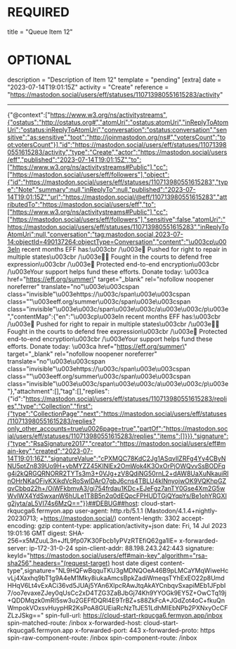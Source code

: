 
# REQUIRED
title = "Queue Item 12"
# OPTIONAL
description = "Description of Item 12"
template = "pending"
[extra]
date = "2023-07-14T19:01:15Z"
activity = "Create"
reference = "https://mastodon.social/users/eff/statuses/110713980551615283/activity"

---
{"@context":["https://www.w3.org/ns/activitystreams",{"ostatus":"http://ostatus.org#","atomUri":"ostatus:atomUri","inReplyToAtomUri":"ostatus:inReplyToAtomUri","conversation":"ostatus:conversation","sensitive":"as:sensitive","toot":"http://joinmastodon.org/ns#","votersCount":"toot:votersCount"}],"id":"https://mastodon.social/users/eff/statuses/110713980551615283/activity","type":"Create","actor":"https://mastodon.social/users/eff","published":"2023-07-14T19:01:15Z","to":["https://www.w3.org/ns/activitystreams#Public"],"cc":["https://mastodon.social/users/eff/followers"],"object":{"id":"https://mastodon.social/users/eff/statuses/110713980551615283","type":"Note","summary":null,"inReplyTo":null,"published":"2023-07-14T19:01:15Z","url":"https://mastodon.social/@eff/110713980551615283","attributedTo":"https://mastodon.social/users/eff","to":["https://www.w3.org/ns/activitystreams#Public"],"cc":["https://mastodon.social/users/eff/followers"],"sensitive":false,"atomUri":"https://mastodon.social/users/eff/statuses/110713980551615283","inReplyToAtomUri":null,"conversation":"tag:mastodon.social,2023-07-14:objectId=490137264:objectType=Conversation","content":"\u003cp\u003eIn recent months EFF has:\u003cbr /\u003e🔨 Pushed for right to repair in multiple states\u003cbr /\u003e👩‍⚖️ Fought in the courts to defend free expression\u003cbr /\u003e💬 Protected end-to-end encryption\u003cbr /\u003eYour support helps fund these efforts. Donate today: \u003ca href=\"https://eff.org/summer\" target=\"_blank\" rel=\"nofollow noopener noreferrer\" translate=\"no\"\u003e\u003cspan class=\"invisible\"\u003ehttps://\u003c/span\u003e\u003cspan class=\"\"\u003eeff.org/summer\u003c/span\u003e\u003cspan class=\"invisible\"\u003e\u003c/span\u003e\u003c/a\u003e\u003c/p\u003e","contentMap":{"en":"\u003cp\u003eIn recent months EFF has:\u003cbr /\u003e🔨 Pushed for right to repair in multiple states\u003cbr /\u003e👩‍⚖️ Fought in the courts to defend free expression\u003cbr /\u003e💬 Protected end-to-end encryption\u003cbr /\u003eYour support helps fund these efforts. Donate today: \u003ca href=\"https://eff.org/summer\" target=\"_blank\" rel=\"nofollow noopener noreferrer\" translate=\"no\"\u003e\u003cspan class=\"invisible\"\u003ehttps://\u003c/span\u003e\u003cspan class=\"\"\u003eeff.org/summer\u003c/span\u003e\u003cspan class=\"invisible\"\u003e\u003c/span\u003e\u003c/a\u003e\u003c/p\u003e"},"attachment":[],"tag":[],"replies":{"id":"https://mastodon.social/users/eff/statuses/110713980551615283/replies","type":"Collection","first":{"type":"CollectionPage","next":"https://mastodon.social/users/eff/statuses/110713980551615283/replies?only_other_accounts=true\u0026page=true","partOf":"https://mastodon.social/users/eff/statuses/110713980551615283/replies","items":[]}}},"signature":{"type":"RsaSignature2017","creator":"https://mastodon.social/users/eff#main-key","created":"2023-07-14T19:01:16Z","signatureValue":"cPXMQC78KdC2Jg1ASqvIlZRFg4Yy4CByNNU5ptZn839Uo9H+ybMYZZ45KINlEx2OmWok4K3OxOrPjOWQvvSsBODFqg4i2kQRGQRNORR2TYTs3m3+0VJg+zV8QdiNG50rnL2+dAW8UaXuNkauiRInOHrNKaOFiyKXikdVcRoSwlDArO7gbJ6cns4TBLU4klNnyojwOK9VQKhpGZqvCbbq22h+/OiWFkbmvA3/gi754frdau1KDc+EJeFgz7anTY0Gse4Xm2G5wWvlWX4YdSwxanW6hULe1T8B5n2q0dEQpcFPHUDTGjQYqpYs/Be1ohYRGXIg2jyta/aL5VI74s6MzQ=="}}##DEBUG##host: cloud-start-rkqucga6.fermyon.app
user-agent: http.rb/5.1.1 (Mastodon/4.1.4+nightly-20230713; +https://mastodon.social/)
content-length: 3302
accept-encoding: gzip
content-type: application/activity+json
date: Fri, 14 Jul 2023 19:01:16 GMT
digest: SHA-256=x5MZuuL3n+JfL9fp07K30Fbcb1yPVzRTEfiQ62ga1IE=
x-forwarded-server: ip-172-31-0-24
spin-client-addr: 88.198.243.242:443
signature: keyId="https://mastodon.social/users/eff#main-key",algorithm="rsa-sha256",headers="(request-target) host date digest content-type",signature="NL9HQFwBqquTKU3gMDNQOeA46B9pLMCaYMqWiweHcvLj4Xaxhq9bT1g9A4eM1Mky8iukaAmcsBpkZadiWmeqsTYhExEO22p8UmdHHqV6Lt4vExACi36vd5JUAj5YAn6XlpcRAwJtqAkAYCnbqvSxapiMEb1JFpbI7/oo7evaxeZJey0qUsCc2xD4TZG3ZaBJbGj74Kh9YYOGk9EY5Z+OwCTq19j+QDDMqzk0mRI5sw3u2GEFfDQRl4E9TrBZ+s88ZkFcA+JGdZot4oC+fkuQnWmpokVOxsvHuypHR2KsPoA8GUEiaRcNzTtJE51LdhMIEbNPb2PXNxyOcCFZLzJSkg=="
spin-full-url: https://cloud-start-rkqucga6.fermyon.app/inbox
spin-matched-route: /inbox
x-forwarded-host: cloud-start-rkqucga6.fermyon.app
x-forwarded-port: 443
x-forwarded-proto: https
spin-raw-component-route: /inbox
spin-component-route: /inbox

